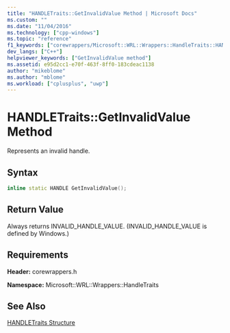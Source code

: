 ```yaml
---
title: "HANDLETraits::GetInvalidValue Method | Microsoft Docs"
ms.custom: ""
ms.date: "11/04/2016"
ms.technology: ["cpp-windows"]
ms.topic: "reference"
f1_keywords: ["corewrappers/Microsoft::WRL::Wrappers::HandleTraits::HANDLETraits::GetInvalidValue"]
dev_langs: ["C++"]
helpviewer_keywords: ["GetInvalidValue method"]
ms.assetid: e95d2cc1-e70f-463f-8ff0-183cdeac1138
author: "mikeblome"
ms.author: "mblome"
ms.workload: ["cplusplus", "uwp"]
---
```

# HANDLETraits::GetInvalidValue Method

Represents an invalid handle.

## Syntax

```cpp
inline static HANDLE GetInvalidValue();
```

## Return Value

Always returns INVALID_HANDLE_VALUE. (INVALID_HANDLE_VALUE is defined by Windows.)

## Requirements

**Header:** corewrappers.h

**Namespace:** Microsoft::WRL::Wrappers::HandleTraits

## See Also

[HANDLETraits Structure](../windows/handletraits-structure.md)
